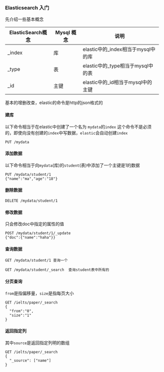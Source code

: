 ### Elasticsearch 入门

先介绍一些基本概念

| ElasticSearch概念 | Mysql 概念 | 说明                               |
| ----------------- | ---------- | ---------------------------------- |
| _index            | 库         | elastic中的_index相当于mysql中的库 |
| _type             | 表         | elastic中的_type相当于mysql中的表  |
| _id               | 主键       | elastic中的_id相当于mysql中的主键  |

基本的增删改查，elastic的命令是http的json格式的

#### 建库 

以下命令相当于在elastic中创建了一个名为 `mydata`的`index` 这个命令不是必须的，即使向没有创建的`index`中写数据，`elastic`会自动创建`index` 

```
PUT /mydata
```

#### 添加数据

以下命令相当于向`mydata`(库)的`student`(表)中添加了一个主键是1的数据

```
PUT /mydata/student/1
{"name":"ma","age":"18"}
```

#### 删除数据 

```
DELETE /mydata/student/1
```



#### 修改数据

只会修改doc中指定的属性的值

```
POST /mydata/student/1/_update
{"doc":{"name":"haha"}}
```

#### 查询数据

```
GET /mydata/student/1 查询一个

GET /mydata/student/_search  查询student表中所有的
```

#### 分页查询
`from`是指偏移量，`size`是指每页大小
```text
GET /ielts/paper/_search
{
  "from":"0",
  "size":"1"
}

```

#### 返回指定列
其中`source`是返回指定列明的数组
```text
GET /ielts/paper/_search
{
  "_source": ["name"]
}
```